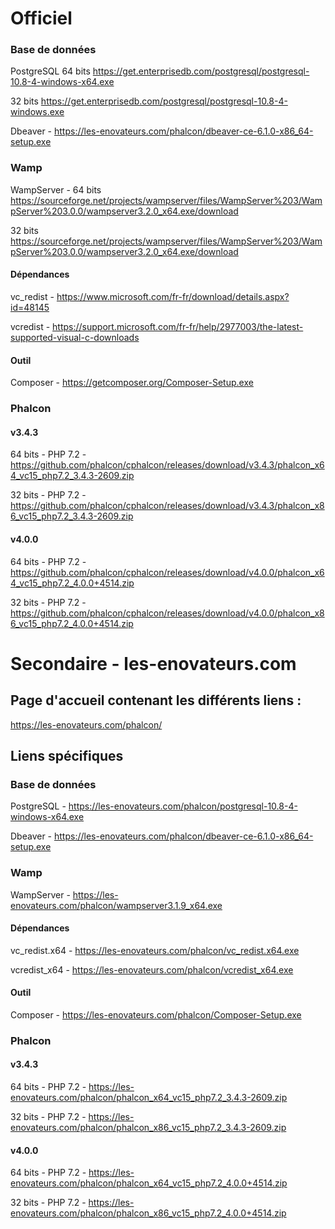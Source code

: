 # Officiel
### Base de données
PostgreSQL
64 bits
https://get.enterprisedb.com/postgresql/postgresql-10.8-4-windows-x64.exe

32 bits
https://get.enterprisedb.com/postgresql/postgresql-10.8-4-windows.exe

Dbeaver - https://les-enovateurs.com/phalcon/dbeaver-ce-6.1.0-x86_64-setup.exe

### Wamp
WampServer - 
64 bits
https://sourceforge.net/projects/wampserver/files/WampServer%203/WampServer%203.0.0/wampserver3.2.0_x64.exe/download

32 bits
https://sourceforge.net/projects/wampserver/files/WampServer%203/WampServer%203.0.0/wampserver3.2.0_x64.exe/download
#### Dépendances
vc_redist - https://www.microsoft.com/fr-fr/download/details.aspx?id=48145

vcredist - https://support.microsoft.com/fr-fr/help/2977003/the-latest-supported-visual-c-downloads

#### Outil
Composer - 
https://getcomposer.org/Composer-Setup.exe

### Phalcon
#### v3.4.3
64 bits - PHP 7.2 - https://github.com/phalcon/cphalcon/releases/download/v3.4.3/phalcon_x64_vc15_php7.2_3.4.3-2609.zip

32 bits - PHP 7.2 - https://github.com/phalcon/cphalcon/releases/download/v3.4.3/phalcon_x86_vc15_php7.2_3.4.3-2609.zip

#### v4.0.0
64 bits - PHP 7.2 - 
https://github.com/phalcon/cphalcon/releases/download/v4.0.0/phalcon_x64_vc15_php7.2_4.0.0+4514.zip

32 bits - PHP 7.2 - 
https://github.com/phalcon/cphalcon/releases/download/v4.0.0/phalcon_x86_vc15_php7.2_4.0.0+4514.zip


# Secondaire - les-enovateurs.com
## Page d'accueil contenant les différents liens : 

https://les-enovateurs.com/phalcon/

## Liens spécifiques
### Base de données
PostgreSQL - https://les-enovateurs.com/phalcon/postgresql-10.8-4-windows-x64.exe

Dbeaver - https://les-enovateurs.com/phalcon/dbeaver-ce-6.1.0-x86_64-setup.exe

### Wamp
WampServer - https://les-enovateurs.com/phalcon/wampserver3.1.9_x64.exe
#### Dépendances
vc_redist.x64 - https://les-enovateurs.com/phalcon/vc_redist.x64.exe

vcredist_x64 - https://les-enovateurs.com/phalcon/vcredist_x64.exe

#### Outil
Composer - https://les-enovateurs.com/phalcon/Composer-Setup.exe

### Phalcon
#### v3.4.3
64 bits - PHP 7.2 - https://les-enovateurs.com/phalcon/phalcon_x64_vc15_php7.2_3.4.3-2609.zip

32 bits - PHP 7.2 - https://les-enovateurs.com/phalcon/phalcon_x86_vc15_php7.2_3.4.3-2609.zip

#### v4.0.0
64 bits - PHP 7.2 - https://les-enovateurs.com/phalcon/phalcon_x64_vc15_php7.2_4.0.0+4514.zip

32 bits - PHP 7.2 - 
https://les-enovateurs.com/phalcon/phalcon_x86_vc15_php7.2_4.0.0+4514.zip